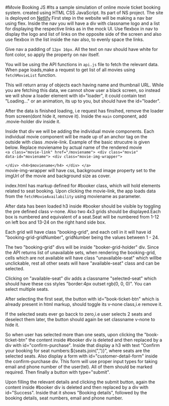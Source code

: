 #Movie Booking JS
#Its a sample simulation of online movie ticket booking system.
created using HTML CSS JavaScript. Its part of NS project.
The site is deployed on 
[Netlify](https://fastidious-paletas-5541ce.netlify.app)
First step in the website will be making a nav bar using flex.
Inside the nav you will have a div with classname logo and a list 
for displaying the respective links as in the mock UI. 
Use flexbox in nav to display the logo and list of links on the opposite side of the screen
and also use flexbox in the list inside the nav also, to evenly space the links.

Give nav a padding of <code>12px 16px</code>.
All the text on nav should have white for font color, so apply the property on nav itself.

You will be using the API functions in <code>api.js</code> file to fetch the relevant data.
When page loads,make a request to get list of all movies using <code>fetchMovieList</code> function.

This will return array of objects each having name and thumbnail URL. While you are fetching this data,
we cannot show user a black screen, so instead we will show a loader element with id="loader", it could contain
text "Loading..." or an animation, its up to you, but should have the id="loader".

After the data is finished loading, i.e request has finsihed, remove the loader from screen(dont hide it, remove it).
Inside the <code>main</code> component, add .movie-holder div inside it. 

Inside that div we will be adding the individual movie components.
Each individual movie component will be made up of an anchor tag on the outside with class .movie-link.
Example of the basic strucutre is given below. Replace moviename by actual name of the rendered movie
<code>
    &lt;a class="movie-link" href="/moviename">
        &lt;div class="movie" data-id="moviename">
            &lt;div class="movie-img-wrapper">   
            &lt;/div>
            &lt;h4>$moviename&lt;/h4>
        &lt;/div>
    &lt;/a>
</code>
movie-img-wrapper will have css, background image property set to the imgUrl of the movie and background size as    cover.

index.html has markup defined for #booker class, which will hold elements related to seat booking.
Upon clicking the movie-link, the app loads data from the <code>fetchMovieAvailability</code> using moviename 
as parameter.

After data has been loaded h3 inside #booker should be visible by toggling the pre defined class v-none.
Also two 4x3 grids should be displayed.Each box is numbered and equivalent of a seat.Seat will be numbered from 1-12
on left box and 13-24 on the right hand side box.
 
Each grid will have class "booking-grid", and each cell in it will have id "booking-grid-gridNumber", gridNumber 
being the values between 1 - 24.

The two "booking-grid" divs will be inside "booker-grid-holder" div.
Since the API returns list of unavailable sets, when rendering the booking-grid, cells which are not available
will have class "unavailable-seat" which willbe unclickable, rest all other seats will have "available-seat" class and
can be selected.

Clicking on "available-seat" div adds a classname "selected-seat" which should have these css styles "border:4px outset rgb(0, 0, 0)". You can select multiple seats.

After selecting the first seat, the button with id="book-ticket-btn" which is already present in html markup, should toggle its v-none class,i.e remove it.

If the selected seats ever go bacck to zero,i.e user selects 2 seats and deselect them later, the button should again be set classname v-none to hide it.

So when user has selected more than one seats, upon clicking the "book-ticket-btn" the content inside #booker div is deleted and then replaced by a div with id="confirm-purchase".
Inside that display a h3 with text "Confirm your booking for seat numbers:${seats.join(",")}", where seats are the selected seats.
Also display a form with id="customer-detail-form" inside the confirm-purchase div. This form will use proper input types
for taking email and phone number of the user(tel). All of them should be marked required. Then finally a button with type="submit".

Upon filling the relevant details and clicking the submit button, again the content inside #booker div is deleted and then replaced by a div with id="Success". 
Inside that it shows "Booking details", followed by the booking details,
seat numbers, email and phone number.

